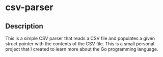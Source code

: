 # csv-parser

## Description
This is a simple CSV parser that reads a CSV file and populates a given struct pointer with the contents of the CSV file.
This is a small personal project that I created to learn more about the Go programming language.
